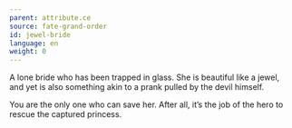```yaml
---
parent: attribute.ce
source: fate-grand-order
id: jewel-bride
language: en
weight: 0
---
```


A lone bride who has been trapped in glass. She is beautiful like a jewel, and yet is also something akin to a prank pulled by the devil himself.

You are the only one who can save her. After all, it’s the job of the hero to rescue the captured princess.
